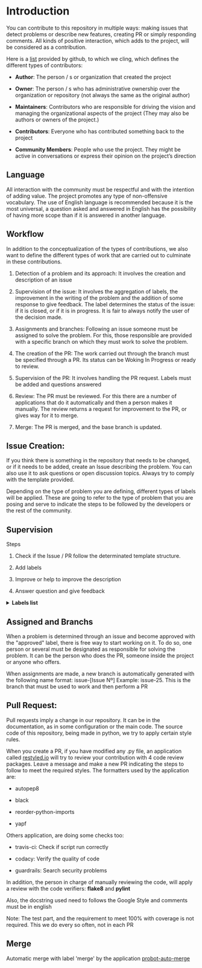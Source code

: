 # Introduction

You can contribute to this repository in multiple ways: making issues that detect problems or describe new features,
creating PR or simply responding comments.
All kinds of positive interaction, which adds to the project, will be considered as a contribution.

Here is a [list][1] provided by github, to which we cling, which defines the different types of contributors:

- **Author**: The person / s or organization that created the project

- **Owner**: The person / s who has administrative ownership over the organization or repository (not always the same
as the original author)

 - **Maintainers**: Contributors who are responsible for driving the vision and managing the organizational aspects of
 the project (They may also be authors or owners of the project.)

 - **Contributors**: Everyone who has contributed something back to the project

 - **Community Members**: People who use the project. They might be active in conversations or express their opinion on
 the project’s direction

## Language

All interaction with the community must be respectful and with the intention of adding value. The project promotes any
type of non-offensive vocabulary. The use of English language is recommended because it is the most universal, a
question asked and answered in English has the possibility of having more scope than if it is answered in another
language.

## Workflow

In addition to the conceptualization of the types of contributions, we also want to define the different types of work
that are carried out to culminate in these contributions.

1. Detection of a problem and its approach: It involves the creation and description of an issue

2. Supervision of the issue: It involves the aggregation of labels, the improvement in the writing of the problem and
the addition of some response to give feedback. The label determines the status of the issue: if it is closed, or if it
is in progress. It is fair to always notify the user of the decision made.

3. Assignments and branches: Following an issue someone must be assigned to solve the problem. For this, those
responsible are provided with a specific branch on which they must work to solve the problem.

4. The creation of the PR: The work carried out through the branch must be specified through a PR. Its status can be
Woking In Progress or ready to review.

5. Supervision of the PR: It involves handling the PR request. Labels must be added and questions answered

6. Review: The PR must be reviewed. For this there are a number of applications that do it automatically and then a person
makes it manually. The review returns a request for improvement to the PR, or gives way for it to merge.

7. Merge: The PR is merged, and the base branch is updated.

## Issue Creation:

If you think there is something in the repository that needs to be changed, or if it needs to be added, create an Issue
describing the problem.
You can also use it to ask questions or open discussion topics.
Always try to comply with the template provided.

Depending on the type of problem you are defining, different types of labels will be applied. These are going to refer
to the type of problem that you are posing and serve to indicate the steps to be followed by the developers or the rest
of the community.

## Supervision

Steps

1. Check if the Issue / PR follow the determinated template structure.

2. Add labels

3. Improve or help to improve the description

4. Answer question and give feedback

<details>

<summary><b>Labels list</b></summary>

>
> #### Status
> 
> Color: ![#cfcfcf][color_1]
> 
> Issues:
> 
> - approved: Can work on it
> 
> PR:
> 
> - don't merge: Don't merge the PR
> 
> - merge: Merge the PR
>

>
> #### High priority
> 
> Color: ![#000000][color_2]
> 
> - bug: Something doesn't work as expected
> 
> - security: Security issue
> 
> - master: Something that occurs in master branch
>

>
> #### Comunity
> 
> Color: ![#0366d6][color_3]
> 
> - discusion: Debate about something
> 
> - question: Question
> 
> - good first issue: To attract new contributors
> 
> - help wanted: Help is needed or to attract new contributors
>

>
> #### Type
>
> Color: ![#d11f5a][color_4]
>
> - dependencies: Update a dependency
>
> - documentation: Documentation development
>
> - enhancement: New feature
>
> - fix: Something need to be fixed or improved
>
> - review: Proposes analysis
>

>
> #### Special
> 
> Color: ![#94e582][color_5]
> 
> - hacktoberfest: https://hacktoberfest.digitalocean.com/
>

</details>

## Assigned and Branchs

When a problem is determined through an issue and become approved with the "approved" label, there is free way to start
working on it.
To do so, one person or several must be designated as responsible for solving the problem. It can be the person who
does the PR, someone inside the project or anyone who offers.

When assignments are made, a new branch is automatically generated with the following name format: issue-[Issue Nº]
Example: issue-25. This is the branch that must be used to work and then perform a PR

## Pull Request:

Pull requests imply a change in our repository. It can be in the documentation, as in some configuration or the main
code. The source code of this repository, being made in python, we try to apply certain style rules.

When you create a PR, if you have modified any .py file, an application called [restyled.io][2] will try to review your
contribution with 4 code review packages. Leave a message and make a new PR indicating the steps to follow to meet the
required styles.
The formatters used by the application are:

- autopep8

- black

- reorder-python-imports

- yapf

Others application, are doing some checks too:

- travis-ci: Check if script run correctly

- codacy: Verify the quality of code

- guardrails: Search security problems

In addition, the person in charge of manually reviewing the code, will apply a review with the code verifiers:
**flake8** and **pylint**

Also, the docstring used need to follows the Google Style and comments must be in english

Note: The test part, and the requirement to meet 100% with coverage is not required. This we do every so often, not in
each PR

## Merge

Automatic merge with label 'merge' by the application [probot-auto-merge][3]

[1]: https://opensource.guide/how-to-contribute/#anatomy-of-an-open-source-project
[2]: https://restyled.io
[3]: https://github.com/apps/probot-auto-merge

[color_1]: https://placehold.it/15/cfcfcf/000000?text=+
[color_2]: https://placehold.it/15/000000/000000?text=+
[color_3]: https://placehold.it/15/0366d6/000000?text=+
[color_4]: https://placehold.it/15/d11f5a/000000?text=+
[color_5]: https://placehold.it/15/94e582/000000?text=+
